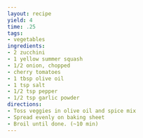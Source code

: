 ```yaml
---
layout: recipe
yield: 4
time: .25
tags:
- vegetables
ingredients:
- 2 zucchini
- 1 yellow summer squash
- 1/2 onion, chopped
- cherry tomatoes
- 1 tbsp olive oil
- 1 tsp salt
- 1/2 tsp pepper
- 1/2 tsp garlic powder
directions:
- Toss veggies in olive oil and spice mix
- Spread evenly on baking sheet
- Broil until done. (~10 min)
---
```

